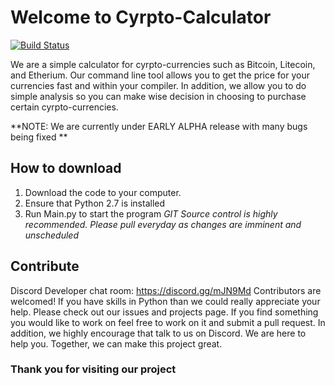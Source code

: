 
# **Welcome to Cyrpto-Calculator**
[![Build Status](https://travis-ci.org/CodeandUnite/Cyrpto_Calculator.svg?branch=master)](https://travis-ci.org/CodeandUnite/Cyrpto_Calculator)

 We are a simple calculator for cyrpto-currencies such as Bitcoin, Litecoin, and Etherium. Our command line tool allows you to get the price for your currencies fast and within your compiler. In addition, we allow you to do simple analysis so you can make wise decision in choosing to purchase certain cyrpto-currencies.


**NOTE: We are currently  under EARLY ALPHA release with many bugs being fixed **


## **How to download**

 1. Download the code to your computer.
 2. Ensure that Python 2.7 is installed
 3. Run Main.py to start the program
*GIT Source control is highly recommended. Please pull everyday as changes are imminent and unscheduled*

## **Contribute**
Discord Developer chat room: https://discord.gg/mJN9Md
Contributors are welcomed! If you have skills in Python than we could really appreciate your help. Please check out our issues and projects page. If you find something you would like to work on feel free to work on it and submit a pull request. In addition, we highly encourage that talk to us on Discord. We are here to help you. Together, we can make this project great.


### Thank you for visiting our project
